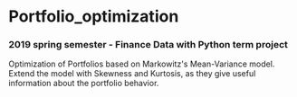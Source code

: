 # Portfolio_optimization
### 2019 spring semester - Finance Data with Python term project

Optimization of Portfolios based on Markowitz's Mean-Variance model.
Extend the model with Skewness and Kurtosis, as they give useful information about the portfolio behavior.

